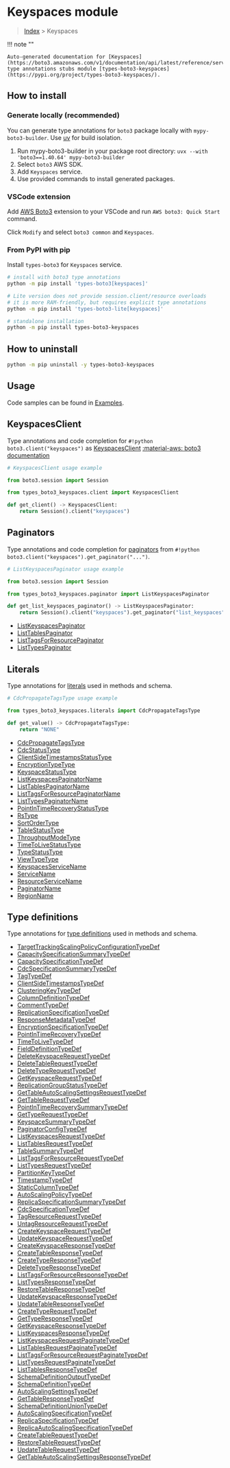 #  Keyspaces module

> [Index](../README.md) > Keyspaces

!!! note ""

    Auto-generated documentation for [Keyspaces](https://boto3.amazonaws.com/v1/documentation/api/latest/reference/services/keyspaces.html#keyspaces)
    type annotations stubs module [types-boto3-keyspaces](https://pypi.org/project/types-boto3-keyspaces/).

## How to install

### Generate locally (recommended)

You can generate type annotations for `boto3` package locally with `mypy-boto3-builder`.
Use [uv](https://docs.astral.sh/uv/getting-started/installation/) for build isolation.

1. Run mypy-boto3-builder in your package root directory: `uvx --with 'boto3==1.40.64' mypy-boto3-builder`
1. Select `boto3` AWS SDK.
1. Add `Keyspaces` service.
1. Use provided commands to install generated packages.


### VSCode extension

Add [AWS Boto3](https://marketplace.visualstudio.com/items?itemName=Boto3typed.boto3-ide)
extension to your VSCode and run `AWS boto3: Quick Start` command.

Click `Modify` and select `boto3 common` and `Keyspaces`.


### From PyPI with pip

Install `types-boto3` for `Keyspaces` service.

```bash
# install with boto3 type annotations
python -m pip install 'types-boto3[keyspaces]'

# Lite version does not provide session.client/resource overloads
# it is more RAM-friendly, but requires explicit type annotations
python -m pip install 'types-boto3-lite[keyspaces]'

# standalone installation
python -m pip install types-boto3-keyspaces
```



## How to uninstall

```bash
python -m pip uninstall -y types-boto3-keyspaces
```

## Usage

Code samples can be found in [Examples](./usage.md).

## KeyspacesClient

Type annotations and code completion for  `#!python boto3.client("keyspaces")` as [KeyspacesClient](./client.md)
[:material-aws: boto3 documentation](https://boto3.amazonaws.com/v1/documentation/api/latest/reference/services/keyspaces.html#Keyspaces.Client)

```python
# KeyspacesClient usage example

from boto3.session import Session

from types_boto3_keyspaces.client import KeyspacesClient

def get_client() -> KeyspacesClient:
    return Session().client("keyspaces")
```


## Paginators

Type annotations and code completion for [paginators](./paginators.md)
from `#!python boto3.client("keyspaces").get_paginator("...")`.

```python
# ListKeyspacesPaginator usage example

from boto3.session import Session

from types_boto3_keyspaces.paginator import ListKeyspacesPaginator

def get_list_keyspaces_paginator() -> ListKeyspacesPaginator:
    return Session().client("keyspaces").get_paginator("list_keyspaces"))
```

- [ListKeyspacesPaginator](./paginators.md#listkeyspacespaginator)
- [ListTablesPaginator](./paginators.md#listtablespaginator)
- [ListTagsForResourcePaginator](./paginators.md#listtagsforresourcepaginator)
- [ListTypesPaginator](./paginators.md#listtypespaginator)









## Literals

Type annotations for [literals](./literals.md) used in methods and schema.

```python
# CdcPropagateTagsType usage example

from types_boto3_keyspaces.literals import CdcPropagateTagsType

def get_value() -> CdcPropagateTagsType:
    return "NONE"
```

- [CdcPropagateTagsType](./literals.md#cdcpropagatetagstype)
- [CdcStatusType](./literals.md#cdcstatustype)
- [ClientSideTimestampsStatusType](./literals.md#clientsidetimestampsstatustype)
- [EncryptionTypeType](./literals.md#encryptiontypetype)
- [KeyspaceStatusType](./literals.md#keyspacestatustype)
- [ListKeyspacesPaginatorName](./literals.md#listkeyspacespaginatorname)
- [ListTablesPaginatorName](./literals.md#listtablespaginatorname)
- [ListTagsForResourcePaginatorName](./literals.md#listtagsforresourcepaginatorname)
- [ListTypesPaginatorName](./literals.md#listtypespaginatorname)
- [PointInTimeRecoveryStatusType](./literals.md#pointintimerecoverystatustype)
- [RsType](./literals.md#rstype)
- [SortOrderType](./literals.md#sortordertype)
- [TableStatusType](./literals.md#tablestatustype)
- [ThroughputModeType](./literals.md#throughputmodetype)
- [TimeToLiveStatusType](./literals.md#timetolivestatustype)
- [TypeStatusType](./literals.md#typestatustype)
- [ViewTypeType](./literals.md#viewtypetype)
- [KeyspacesServiceName](./literals.md#keyspacesservicename)
- [ServiceName](./literals.md#servicename)
- [ResourceServiceName](./literals.md#resourceservicename)
- [PaginatorName](./literals.md#paginatorname)
- [RegionName](./literals.md#regionname)




## Type definitions

Type annotations for [type definitions](./type_defs.md) used in methods and schema.

- [TargetTrackingScalingPolicyConfigurationTypeDef](./type_defs.md#targettrackingscalingpolicyconfigurationtypedef)
- [CapacitySpecificationSummaryTypeDef](./type_defs.md#capacityspecificationsummarytypedef)
- [CapacitySpecificationTypeDef](./type_defs.md#capacityspecificationtypedef)
- [CdcSpecificationSummaryTypeDef](./type_defs.md#cdcspecificationsummarytypedef)
- [TagTypeDef](./type_defs.md#tagtypedef)
- [ClientSideTimestampsTypeDef](./type_defs.md#clientsidetimestampstypedef)
- [ClusteringKeyTypeDef](./type_defs.md#clusteringkeytypedef)
- [ColumnDefinitionTypeDef](./type_defs.md#columndefinitiontypedef)
- [CommentTypeDef](./type_defs.md#commenttypedef)
- [ReplicationSpecificationTypeDef](./type_defs.md#replicationspecificationtypedef)
- [ResponseMetadataTypeDef](./type_defs.md#responsemetadatatypedef)
- [EncryptionSpecificationTypeDef](./type_defs.md#encryptionspecificationtypedef)
- [PointInTimeRecoveryTypeDef](./type_defs.md#pointintimerecoverytypedef)
- [TimeToLiveTypeDef](./type_defs.md#timetolivetypedef)
- [FieldDefinitionTypeDef](./type_defs.md#fielddefinitiontypedef)
- [DeleteKeyspaceRequestTypeDef](./type_defs.md#deletekeyspacerequesttypedef)
- [DeleteTableRequestTypeDef](./type_defs.md#deletetablerequesttypedef)
- [DeleteTypeRequestTypeDef](./type_defs.md#deletetyperequesttypedef)
- [GetKeyspaceRequestTypeDef](./type_defs.md#getkeyspacerequesttypedef)
- [ReplicationGroupStatusTypeDef](./type_defs.md#replicationgroupstatustypedef)
- [GetTableAutoScalingSettingsRequestTypeDef](./type_defs.md#gettableautoscalingsettingsrequesttypedef)
- [GetTableRequestTypeDef](./type_defs.md#gettablerequesttypedef)
- [PointInTimeRecoverySummaryTypeDef](./type_defs.md#pointintimerecoverysummarytypedef)
- [GetTypeRequestTypeDef](./type_defs.md#gettyperequesttypedef)
- [KeyspaceSummaryTypeDef](./type_defs.md#keyspacesummarytypedef)
- [PaginatorConfigTypeDef](./type_defs.md#paginatorconfigtypedef)
- [ListKeyspacesRequestTypeDef](./type_defs.md#listkeyspacesrequesttypedef)
- [ListTablesRequestTypeDef](./type_defs.md#listtablesrequesttypedef)
- [TableSummaryTypeDef](./type_defs.md#tablesummarytypedef)
- [ListTagsForResourceRequestTypeDef](./type_defs.md#listtagsforresourcerequesttypedef)
- [ListTypesRequestTypeDef](./type_defs.md#listtypesrequesttypedef)
- [PartitionKeyTypeDef](./type_defs.md#partitionkeytypedef)
- [TimestampTypeDef](./type_defs.md#timestamptypedef)
- [StaticColumnTypeDef](./type_defs.md#staticcolumntypedef)
- [AutoScalingPolicyTypeDef](./type_defs.md#autoscalingpolicytypedef)
- [ReplicaSpecificationSummaryTypeDef](./type_defs.md#replicaspecificationsummarytypedef)
- [CdcSpecificationTypeDef](./type_defs.md#cdcspecificationtypedef)
- [TagResourceRequestTypeDef](./type_defs.md#tagresourcerequesttypedef)
- [UntagResourceRequestTypeDef](./type_defs.md#untagresourcerequesttypedef)
- [CreateKeyspaceRequestTypeDef](./type_defs.md#createkeyspacerequesttypedef)
- [UpdateKeyspaceRequestTypeDef](./type_defs.md#updatekeyspacerequesttypedef)
- [CreateKeyspaceResponseTypeDef](./type_defs.md#createkeyspaceresponsetypedef)
- [CreateTableResponseTypeDef](./type_defs.md#createtableresponsetypedef)
- [CreateTypeResponseTypeDef](./type_defs.md#createtyperesponsetypedef)
- [DeleteTypeResponseTypeDef](./type_defs.md#deletetyperesponsetypedef)
- [ListTagsForResourceResponseTypeDef](./type_defs.md#listtagsforresourceresponsetypedef)
- [ListTypesResponseTypeDef](./type_defs.md#listtypesresponsetypedef)
- [RestoreTableResponseTypeDef](./type_defs.md#restoretableresponsetypedef)
- [UpdateKeyspaceResponseTypeDef](./type_defs.md#updatekeyspaceresponsetypedef)
- [UpdateTableResponseTypeDef](./type_defs.md#updatetableresponsetypedef)
- [CreateTypeRequestTypeDef](./type_defs.md#createtyperequesttypedef)
- [GetTypeResponseTypeDef](./type_defs.md#gettyperesponsetypedef)
- [GetKeyspaceResponseTypeDef](./type_defs.md#getkeyspaceresponsetypedef)
- [ListKeyspacesResponseTypeDef](./type_defs.md#listkeyspacesresponsetypedef)
- [ListKeyspacesRequestPaginateTypeDef](./type_defs.md#listkeyspacesrequestpaginatetypedef)
- [ListTablesRequestPaginateTypeDef](./type_defs.md#listtablesrequestpaginatetypedef)
- [ListTagsForResourceRequestPaginateTypeDef](./type_defs.md#listtagsforresourcerequestpaginatetypedef)
- [ListTypesRequestPaginateTypeDef](./type_defs.md#listtypesrequestpaginatetypedef)
- [ListTablesResponseTypeDef](./type_defs.md#listtablesresponsetypedef)
- [SchemaDefinitionOutputTypeDef](./type_defs.md#schemadefinitionoutputtypedef)
- [SchemaDefinitionTypeDef](./type_defs.md#schemadefinitiontypedef)
- [AutoScalingSettingsTypeDef](./type_defs.md#autoscalingsettingstypedef)
- [GetTableResponseTypeDef](./type_defs.md#gettableresponsetypedef)
- [SchemaDefinitionUnionTypeDef](./type_defs.md#schemadefinitionuniontypedef)
- [AutoScalingSpecificationTypeDef](./type_defs.md#autoscalingspecificationtypedef)
- [ReplicaSpecificationTypeDef](./type_defs.md#replicaspecificationtypedef)
- [ReplicaAutoScalingSpecificationTypeDef](./type_defs.md#replicaautoscalingspecificationtypedef)
- [CreateTableRequestTypeDef](./type_defs.md#createtablerequesttypedef)
- [RestoreTableRequestTypeDef](./type_defs.md#restoretablerequesttypedef)
- [UpdateTableRequestTypeDef](./type_defs.md#updatetablerequesttypedef)
- [GetTableAutoScalingSettingsResponseTypeDef](./type_defs.md#gettableautoscalingsettingsresponsetypedef)

